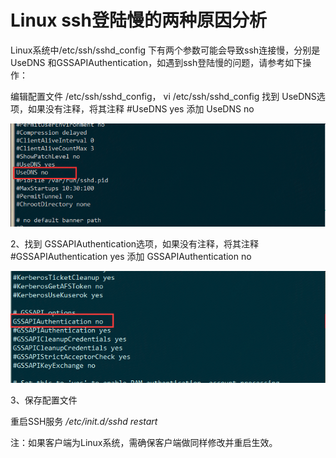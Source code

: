 # Linux ssh登陆慢的两种原因分析

Linux系统中/etc/ssh/sshd_config 下有两个参数可能会导致ssh连接慢，分别是UseDNS 和GSSAPIAuthentication，如遇到ssh登陆慢的问题，请参考如下操作：

编辑配置文件 /etc/ssh/sshd_config， vi /etc/ssh/sshd_config 找到 UseDNS选项，如果没有注释，将其注释 #UseDNS yes 添加 UseDNS no

![](https://github.com/jdcloudcom/cn/blob/cn-VirtualMachine-Linux/image/Elastic-Compute/Virtual-Machine/Linux/Linux%20ssh%E7%99%BB%E9%99%86%E6%85%A2%E7%9A%84%E4%B8%A4%E7%A7%8D%E5%8E%9F%E5%9B%A0%E5%88%86%E6%9E%9001.png)

2、找到 GSSAPIAuthentication选项，如果没有注释，将其注释 #GSSAPIAuthentication yes 添加 GSSAPIAuthentication no

![](https://github.com/jdcloudcom/cn/blob/cn-VirtualMachine-Linux/image/Elastic-Compute/Virtual-Machine/Linux/Linux%20ssh%E7%99%BB%E9%99%86%E6%85%A2%E7%9A%84%E4%B8%A4%E7%A7%8D%E5%8E%9F%E5%9B%A0%E5%88%86%E6%9E%9002.png)

3、保存配置文件



重启SSH服务 */etc/init.d/sshd restart*

注：如果客户端为Linux系统，需确保客户端做同样修改并重启生效。
